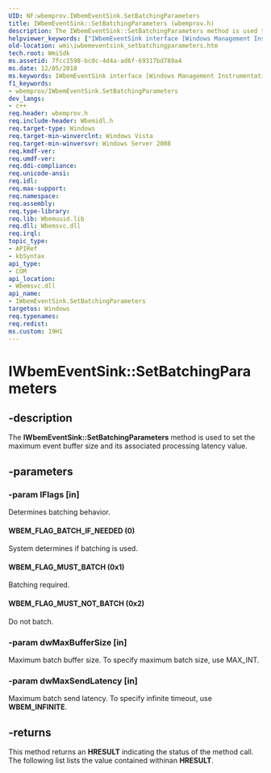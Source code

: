 ```yaml
---
UID: NF:wbemprov.IWbemEventSink.SetBatchingParameters
title: IWbemEventSink::SetBatchingParameters (wbemprov.h)
description: The IWbemEventSink::SetBatchingParameters method is used to set the maximum event buffer size and its associated processing latency value.
helpviewer_keywords: ["IWbemEventSink interface [Windows Management Instrumentation]","SetBatchingParameters method","IWbemEventSink.SetBatchingParameters","IWbemEventSink::SetBatchingParameters","SetBatchingParameters","SetBatchingParameters method [Windows Management Instrumentation]","SetBatchingParameters method [Windows Management Instrumentation]","IWbemEventSink interface","WBEM_FLAG_BATCH_IF_NEEDED","WBEM_FLAG_MUST_BATCH","WBEM_FLAG_MUST_NOT_BATCH","_hmm_iwbemeventsink_setbatchingparameters","wbemprov/IWbemEventSink::SetBatchingParameters","wmi.iwbemeventsink_setbatchingparameters"]
old-location: wmi\iwbemeventsink_setbatchingparameters.htm
tech.root: WmiSdk
ms.assetid: 7fcc1598-bc0c-4d4a-ad6f-69317bd789a4
ms.date: 12/05/2018
ms.keywords: IWbemEventSink interface [Windows Management Instrumentation],SetBatchingParameters method, IWbemEventSink.SetBatchingParameters, IWbemEventSink::SetBatchingParameters, SetBatchingParameters, SetBatchingParameters method [Windows Management Instrumentation], SetBatchingParameters method [Windows Management Instrumentation],IWbemEventSink interface, WBEM_FLAG_BATCH_IF_NEEDED, WBEM_FLAG_MUST_BATCH, WBEM_FLAG_MUST_NOT_BATCH, _hmm_iwbemeventsink_setbatchingparameters, wbemprov/IWbemEventSink::SetBatchingParameters, wmi.iwbemeventsink_setbatchingparameters
f1_keywords:
- wbemprov/IWbemEventSink.SetBatchingParameters
dev_langs:
- c++
req.header: wbemprov.h
req.include-header: Wbemidl.h
req.target-type: Windows
req.target-min-winverclnt: Windows Vista
req.target-min-winversvr: Windows Server 2008
req.kmdf-ver: 
req.umdf-ver: 
req.ddi-compliance: 
req.unicode-ansi: 
req.idl: 
req.max-support: 
req.namespace: 
req.assembly: 
req.type-library: 
req.lib: Wbemuuid.lib
req.dll: Wbemsvc.dll
req.irql: 
topic_type:
- APIRef
- kbSyntax
api_type:
- COM
api_location:
- Wbemsvc.dll
api_name:
- IWbemEventSink.SetBatchingParameters
targetos: Windows
req.typenames: 
req.redist: 
ms.custom: 19H1
---
```


# IWbemEventSink::SetBatchingParameters


## -description


The 
<b>IWbemEventSink::SetBatchingParameters</b> method is used to set the maximum event buffer size and its associated processing latency value.


## -parameters




### -param lFlags [in]

Determines batching behavior.



#### WBEM_FLAG_BATCH_IF_NEEDED (0)

System determines if batching is used.



#### WBEM_FLAG_MUST_BATCH (0x1)

Batching required.



#### WBEM_FLAG_MUST_NOT_BATCH (0x2)

Do not batch.


### -param dwMaxBufferSize [in]

Maximum batch buffer size. To specify maximum batch size, use MAX_INT.


### -param dwMaxSendLatency [in]

Maximum batch send latency. To specify infinite timeout, use <b>WBEM_INFINITE</b>.


## -returns



This method returns an <b>HRESULT</b> indicating the status of the method call. The following list lists the value contained withinan <b>HRESULT</b>.



